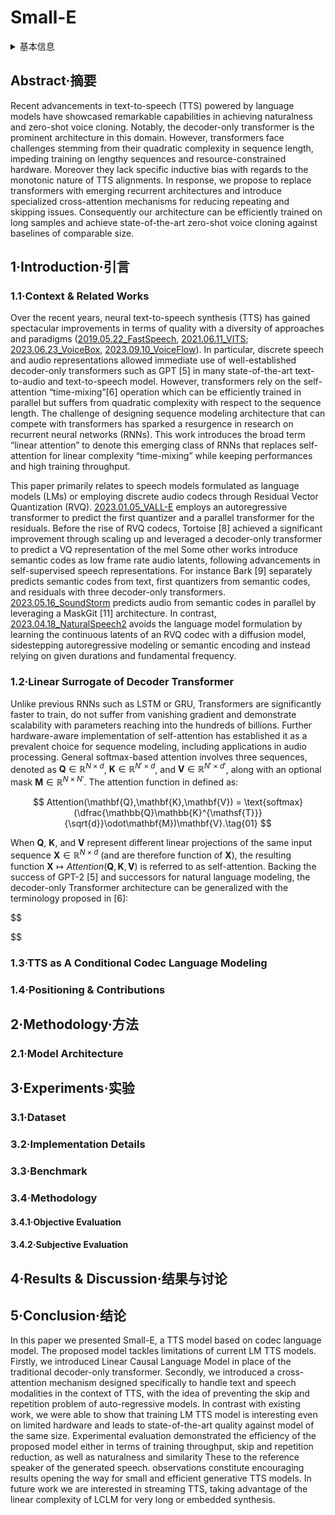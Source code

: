 # Small-E

<details>
<summary>基本信息</summary>

- 标题: "Small-E: Small Language Model with Linear Attention for Efficient Speech Synthesis"
- 作者:
  - 01 Theodor Lemerle 法国索邦大学
  - 02 Nicolas Obin 法国索邦大学
  - 03 Axel Roebel 法国索邦大学
- 链接:
  - [ArXiv](https://arxiv.org/abs/2406.04467)
  - [Publication]()
  - [Github](https://github.com/theodorblackbird/lina-speech)
  - [Demo]()
- 文件:
  - [ArXiv](_PDF/2406.04467v2__Small-E__Small_Language_Model_with_Linear_Attention_for_Efficient_Speech_Synthesis.pdf)
  - [Publication] #TODO

</details>

## Abstract·摘要

Recent advancements in text-to-speech (TTS) powered by language models have showcased remarkable capabilities in achieving naturalness and zero-shot voice cloning.
Notably, the decoder-only transformer is the prominent architecture in this domain.
However, transformers face challenges stemming from their quadratic complexity in sequence length, impeding training on lengthy sequences and resource-constrained hardware.
Moreover they lack specific inductive bias with regards to the monotonic nature of TTS alignments.
In response, we propose to replace transformers with emerging recurrent architectures and introduce specialized cross-attention mechanisms for reducing repeating and skipping issues.
Consequently our architecture can be efficiently trained on long samples and achieve state-of-the-art zero-shot voice cloning against baselines of comparable size.

## 1·Introduction·引言

### 1.1·Context & Related Works

Over the recent years, neural text-to-speech synthesis (TTS) has gained spectacular improvements in terms of quality with a diversity of approaches and paradigms ([2019.05.22_FastSpeech](../TTS2_Acoustic/2019.05.22_FastSpeech.md), [2021.06.11_VITS](../E2E/2021.06.11_VITS.md); [2023.06.23_VoiceBox](2023.06.23_VoiceBox.md), [2023.09.10_VoiceFlow](../Flow/2023.09.10_VoiceFlow.md)).
In particular, discrete speech and audio representations allowed immediate use of well-established decoder-only transformers such as GPT [5] in many state-of-the-art text-to-audio and text-to-speech model.
However, transformers rely on the self-attention “time-mixing”[6] operation which can be efficiently trained in parallel but suffers from quadratic complexity with respect to the sequence length.
The challenge of designing sequence modeling architecture that can compete with transformers has sparked a resurgence in research on recurrent neural networks (RNNs).
This work introduces the broad term “linear attention” to denote this emerging class of RNNs that replaces self-attention for linear complexity “time-mixing” while keeping performances and high training throughput.

This paper primarily relates to speech models formulated as language models (LMs) or employing discrete audio codecs through Residual Vector Quantization (RVQ).
[2023.01.05_VALL-E](2023.01.05_VALL-E.md) employs an autoregressive transformer to predict the first quantizer and a parallel transformer for the residuals.
Before the rise of RVQ codecs, Tortoise [8] achieved a significant improvement through scaling up and leveraged a decoder-only transformer to predict a VQ representation of the mel Some other works introduce semantic codes as low frame rate audio latents, following advancements in self-supervised speech representations.
For instance Bark [9] separately predicts semantic codes from text, first quantizers from semantic codes, and residuals with three decoder-only transformers.
[2023.05.16_SoundStorm](2023.05.16_SoundStorm.md) predicts audio from semantic codes in parallel by leveraging a MaskGit [11] architecture.
In contrast, [2023.04.18_NaturalSpeech2](../Diffusion/2023.04.18_NaturalSpeech2.md) avoids the language model formulation by learning the continuous latents of an RVQ codec with a diffusion model, sidestepping autoregressive modeling or semantic encoding and instead relying on given durations and fundamental frequency.

### 1.2·Linear Surrogate of Decoder Transformer

Unlike previous RNNs such as LSTM or GRU, Transformers are significantly faster to train, do not suffer from vanishing gradient and demonstrate scalability with parameters reaching into the hundreds of billions.
Further hardware-aware implementation of self-attention has established it as a prevalent choice for sequence modeling, including applications in audio processing.
General softmax-based attention involves three sequences, denoted as $\mathbf{Q}\in \mathbb{R}^{N\times d}$, $\mathbf{K}\in \mathbb{R}^{N'\times d}$, and $\mathbf{V}\in \mathbb{R}^{N'\times d'}$, along with an optional mask $\mathbf{M}\in \mathbb{R}^{N\times N'}$.
The attention function in defined as:

$$
  Attention(\mathbf{Q},\mathbf{K},\mathbf{V}) = \text{softmax}(\dfrac{\mathbb{Q}\mathbb{K}^{\mathsf{T}}}{\sqrt{d}}\odot\mathbf{M})\mathbf{V}.\tag{01}
$$

When $\mathbf{Q}$, $\mathbf{K}$, and $\mathbf{V}$ represent different linear projections of the same input sequence $\mathbf{X}\in \mathbb{R}^{N\times d}$ (and are therefore function of $\mathbf{X}$), the resulting function $\mathbf{X}\mapsto Attention(\mathbf{Q},\mathbf{K},\mathbf{V})$ is referred to as self-attention.
Backing the success of GPT-2 [5] and successors for natural language modeling, the decoder-only Transformer architecture can be generalized with the terminology proposed in [6]:

$$

$$



### 1.3·TTS as A Conditional Codec Language Modeling

### 1.4·Positioning & Contributions

## 2·Methodology·方法

### 2.1·Model Architecture

## 3·Experiments·实验

### 3.1·Dataset

### 3.2·Implementation Details

### 3.3·Benchmark

### 3.4·Methodology

#### 3.4.1·Objective Evaluation

#### 3.4.2·Subjective Evaluation

## 4·Results & Discussion·结果与讨论

## 5·Conclusion·结论

In this paper we presented Small-E, a TTS model based on codec language model.
The proposed model tackles limitations of current LM TTS models.
Firstly, we introduced Linear Causal Language Model in place of the traditional decoder-only transformer.
Secondly, we introduced a cross-attention mechanism designed specifically to handle text and speech modalities in the context of TTS, with the idea of preventing the skip and repetition problem of auto-regressive models.
In contrast with existing work, we were able to show that training LM TTS model is interesting even on limited hardware and leads to state-of-the-art quality against model of the same size.
Experimental evaluation demonstrated the efficiency of the proposed model either in terms of training throughput, skip and repetition reduction, as well as naturalness and similarity These to the reference speaker of the generated speech. observations constitute encouraging results opening the way for small and efficient generative TTS models.
In future work we are interested in streaming TTS, taking advantage of the linear complexity of LCLM for very long or embedded synthesis.